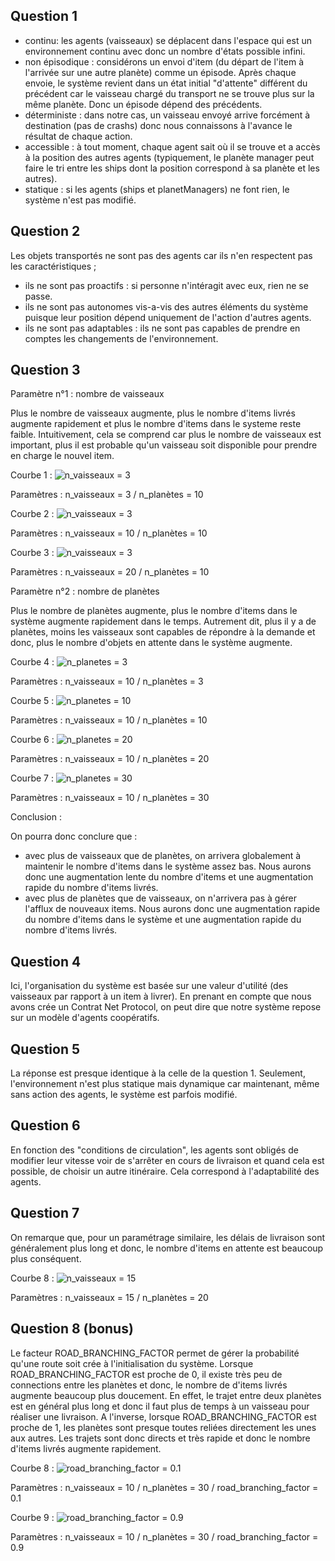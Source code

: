 ## Question 1
- continu: les agents (vaisseaux) se déplacent dans l'espace qui est un environnement continu avec donc un nombre d'états possible infini.
- non épisodique : considérons un envoi d'item (du départ de l'item à l'arrivée sur une autre planète) comme un épisode. Après chaque envoie, le système revient dans un état initial "d'attente" différent du précédent car le vaisseau chargé du transport ne se trouve plus sur la même planète. Donc un épisode dépend des précédents.
- déterministe : dans notre cas, un vaisseau envoyé arrive forcément à destination (pas de crashs) donc nous connaissons à l'avance le résultat de chaque action.
- accessible : à tout moment, chaque agent sait où il se trouve et a accès à la position des autres agents (typiquement, le planète manager peut faire le tri entre les ships dont la position correspond à sa planète et les autres).
- statique : si les agents (ships et planetManagers) ne font rien, le système n'est pas modifié.


## Question 2
Les objets transportés ne sont pas des agents car ils n'en respectent pas les caractéristiques ;
- ils ne sont pas proactifs : si personne n'intéragit avec eux, rien ne se passe.
- ils ne sont pas autonomes vis-a-vis des autres éléments du système puisque leur position dépend uniquement de l'action d'autres agents.
- ils ne sont pas adaptables : ils ne sont pas capables de prendre en comptes les changements de l'environnement.


## Question 3

Paramètre n°1 : nombre de vaisseaux

Plus le nombre de vaisseaux augmente, plus le nombre d'items livrés augmente rapidement et plus le nombre d'items dans le systeme reste faible. Intuitivement, cela se comprend car plus le nombre de vaisseaux est important, plus il est probable qu'un vaisseau soit disponible pour prendre en charge le nouvel item.

Courbe 1 :
![n_vaisseaux = 3](p1_3_navettes.png)

Paramètres : n_vaisseaux = 3 / n_planètes = 10

Courbe 2 :
![n_vaisseaux = 3](p1_10_navettes.png)

Paramètres : n_vaisseaux = 10 / n_planètes = 10

Courbe 3 :
![n_vaisseaux = 3](p1_20_navettes.png)

Paramètres : n_vaisseaux = 20 / n_planètes = 10


Paramètre n°2 : nombre de planètes

Plus le nombre de planètes augmente, plus le nombre d'items dans le système augmente rapidement dans le temps. Autrement dit, plus il y a de planètes, moins les vaisseaux sont capables de répondre à la demande et donc, plus le nombre d'objets en attente dans le système augmente.

Courbe 4 :
![n_planetes = 3](p1_3_planetes.png)

Paramètres : n_vaisseaux = 10 / n_planètes = 3

Courbe 5 :
![n_planetes = 10](p1_10_planetes.png)

Paramètres : n_vaisseaux = 10 / n_planètes = 10

Courbe 6 :
![n_planetes = 20](p1_20_planetes.png)

Paramètres : n_vaisseaux = 10 / n_planètes = 20

Courbe 7 :
![n_planetes = 30](p1_30_planetes.png)

Paramètres : n_vaisseaux = 10 / n_planètes = 30


Conclusion : 

On pourra donc conclure que :
- avec plus de vaisseaux que de planètes, on arrivera globalement à maintenir le nombre d'items dans le système assez bas. Nous aurons donc une augmentation lente du nombre d'items et une augmentation rapide du nombre d'items livrés.
- avec plus de planètes que de vaisseaux, on n'arrivera pas à gérer l'afflux de nouveaux items. Nous aurons donc une augmentation rapide du nombre d'items dans le système et une augmentation rapide du nombre d'items livrés.


## Question 4

Ici, l'organisation du système est basée sur une valeur d'utilité (des vaisseaux par rapport à un item à livrer). En prenant en compte que nous avons crée un Contrat Net Protocol, on peut dire que notre système repose sur un modèle d'agents coopératifs. 

## Question 5
La réponse est presque identique à la celle de la question 1. Seulement, l'environnement n'est plus statique mais dynamique car maintenant, même sans action des agents, le système est parfois modifié.


## Question 6
En fonction des "conditions de circulation", les agents sont obligés de modifier leur vitesse voir de s'arrêter en cours de livraison et quand cela est possible, de choisir un autre itinéraire. Cela correspond à l'adaptabilité des agents.


## Question 7
On remarque que, pour un paramétrage similaire, les délais de livraison sont généralement plus long et donc, le nombre d'items en attente est beaucoup plus conséquent. 

Courbe 8 :
![n_vaisseaux = 15](p2.png)

Paramètres : n_vaisseaux = 15 / n_planètes = 20


## Question 8 (bonus)

Le facteur ROAD_BRANCHING_FACTOR permet de gérer la probabilité qu'une route soit crée à l'initialisation du système. Lorsque ROAD_BRANCHING_FACTOR est proche de 0, il existe très peu de connections entre les planètes et donc, le nombre de d'items livrés augmente beaucoup plus doucement. En effet, le trajet entre deux planètes est en général plus long et donc il faut plus de temps à un vaisseau pour réaliser une livraison. A l'inverse, lorsque ROAD_BRANCHING_FACTOR est proche de 1, les planètes sont presque toutes reliées directement les unes aux autres. Les trajets sont donc directs et très rapide et donc le nombre d'items livrés augmente rapidement. 

Courbe 8 :
![road_branching_factor = 0.1](few_connections_graph.png)

Paramètres : n_vaisseaux = 10 / n_planètes = 30 / road_branching_factor = 0.1

Courbe 9 :
![road_branching_factor = 0.9](many_connections_graph.png)

Paramètres : n_vaisseaux = 10 / n_planètes = 30 / road_branching_factor = 0.9
